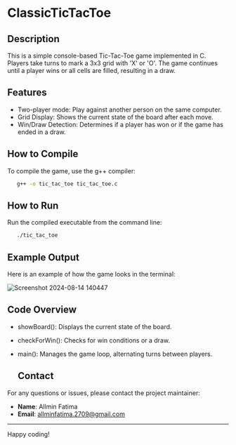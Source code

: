 # ClassicTicTacToe
## Description
This is a simple console-based Tic-Tac-Toe game implemented in C. Players take turns to mark a 3x3 grid with 'X' or 'O'. The game continues until a player wins or all cells are filled, resulting in a draw.

## Features
- Two-player mode: Play against another person on the same computer.
- Grid Display: Shows the current state of the board after each move.
- Win/Draw Detection: Determines if a player has won or if the game has ended in a draw.
  
## How to Compile
To compile the game, use the g++ compiler:
 ```bash
    g++ -o tic_tac_toe tic_tac_toe.c
 ```

## How to Run
Run the compiled executable from the command line:
 ```bash
    ./tic_tac_toe
 ```
## Example Output
Here is an example of how the game looks in the terminal:

![Screenshot 2024-08-14 140447](https://github.com/user-attachments/assets/69ac6c89-cea2-40d9-b7b9-64aa77e4a4c2)

## Code Overview
- showBoard(): Displays the current state of the board.
- checkForWin(): Checks for win conditions or a draw.
- main(): Manages the game loop, alternating turns between players.

  ## Contact

For any questions or issues, please contact the project maintainer:

- **Name**: Allmin Fatima
- **Email**: allminfatima.2709@gmail.com

---
Happy coding!

